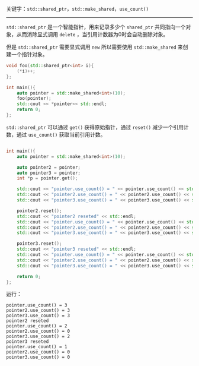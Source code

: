 
关键字：`std::shared_ptr`，`std::make_shared`，`use_count()`

---

`std::shared_ptr` 是一个智能指针，用来记录多少个 `shared_ptr` 共同指向一个对象，从而消除显式调用 `delete` ，当引用计数器为0时会自动删除对象。

但是 `std::shared_ptr` 需要显式调用 `new` 所以需要使用 `std::make_shared` 来创建一个指针对象。

```cpp
void foo(std::shared_ptr<int> i){
    (*i)++;
};

int main(){
    auto pointer = std::make_shared<int>(10);
    foo(pointer);
    std::cout << *pointer<< std::endl;
    return 0;
};
```

`std::shared_ptr` 可以通过 `get()` 获得原始指针，通过 `reset()` 减少一个引用计数，通过 `use_count()` 获取当前引用计数。

```cpp

int main(){
    auto pointer = std::make_shared<int>(10);

    auto pointer2 = pointer;
    auto pointer3 = pointer;
    int *p = pointer.get();

    std::cout << "pointer.use_count() = " << pointer.use_count() << std::endl; 
    std::cout << "pointer2.use_count() = " << pointer2.use_count() << std::endl;
    std::cout << "pointer3.use_count() = " << pointer3.use_count() << std::endl;

    pointer2.reset();
    std::cout << "pointer2 reseted" << std::endl;
    std::cout << "pointer.use_count() = " << pointer.use_count() << std::endl;
    std::cout << "pointer2.use_count() = " << pointer2.use_count() << std::endl;
    std::cout << "pointer3.use_count() = " << pointer3.use_count() << std::endl;

    pointer3.reset();
    std::cout << "pointer3 reseted" << std::endl;
    std::cout << "pointer.use_count() = " << pointer.use_count() << std::endl;
    std::cout << "pointer2.use_count() = " << pointer2.use_count() << std::endl;
    std::cout << "pointer3.use_count() = " << pointer3.use_count() << std::endl;

    return 0;
};

```

运行：
```shell
pointer.use_count() = 3
pointer2.use_count() = 3
pointer3.use_count() = 3
pointer2 reseted
pointer.use_count() = 2
pointer2.use_count() = 0
pointer3.use_count() = 2
pointer3 reseted
pointer.use_count() = 1
pointer2.use_count() = 0
pointer3.use_count() = 0
```